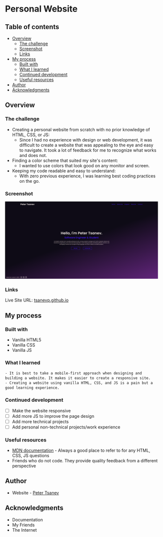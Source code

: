 # Personal Website

## Table of contents

- [Overview](https://github.com/tsanevp/PersonalWebsite#overview)
    - [The challenge](https://github.com/tsanevp/PersonalWebsite#the-challenge)
    - [Screenshot](https://github.com/tsanevp/PersonalWebsite#screenshot)
    - [Links](https://github.com/tsanevp/PersonalWebsite#links)
- [My process](https://github.com/tsanevp/PersonalWebsite#my-process)
    - [Built with](https://github.com/tsanevp/PersonalWebsite#built-with)
    - [What I learned](https://github.com/tsanevp/PersonalWebsite#what-i-learned)
    - [Continued development](https://github.com/tsanevp/PersonalWebsite#continued-development)
    - [Useful resources](https://github.com/tsanevp/PersonalWebsite#useful-resources)
- [Author](https://github.com/tsanevp/PersonalWebsite#author)
- [Acknowledgments](https://github.com/tsanevp/PersonalWebsite#acknowledgments)

## Overview

### The challenge

- Creating a personal website from scratch with no prior knowledge of HTML, CSS, or JS:
    - Since I had no experience with design or web development, it was difficult to create a website that was appealing to the eye and easy to navigate. It took a lot of feedback for me to recognize what works and does not.
- Finding a color scheme that suited my site's content:
    - I wanted to use colors that look good on any monitor and screen.
- Keeping my code readable and easy to understand:
    - With zero previous experience, I was learning best coding practices on the go.
    
### Screenshot

<img width="1920" alt="personal-website1" src="https://github.com/tsanevp/PersonalWebsite/blob/main/assets/images/personal-portfolio.png">

### Links

Live Site URL: [tsanevp.github.io](https://tsanevp.github.io/PersonalWebsite/index.html)

## My process

### Built with

- Vanilla HTML5
- Vanilla CSS
- Vanilla JS

### What I learned

```
- It is best to take a mobile-first approach when designing and building a website. It makes it easier to create a responsive site.
- Creating a website using vanilla HTML, CSS, and JS is a pain but a good learning experience.
```

### Continued development

- [ ]  Make the website responsive
- [ ]  Add more JS to improve the page design
- [ ]  Add more technical projects
- [ ]  Add personal non-technical projects/work experience

### Useful resources

- [MDN documentation](https://developer.mozilla.org/en-US/) - Always a good place to refer to for any HTML, CSS, JS questions
- Friends who do not code. They provide quality feedback from a different perspective

## Author

- Website - [Peter Tsanev](https://github.com/tsanevp/)

## Acknowledgments

- Documentation
- My Friends
- The Internet
